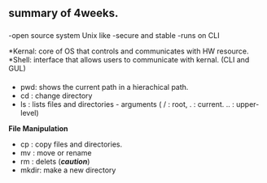 ## summary of 4weeks.

### <Linux>    
-open source system Unix like
-secure and stable
-runs on CLI

*Kernal: core of OS that controls and communicates with HW resource.
*Shell: interface that allows users to communicate with kernal. (CLI and GUL)

#### <CLI>
* pwd: shows the current path in a hierachical path.
* cd : change directory
* ls : lists files and directories - arguments ( / : root, . : current. .. : upper-level)

**File Manipulation** 
* cp : copy files and directories.
* mv : move or rename
* rm : delets (***caution***)   
* mkdir: make a new directory
